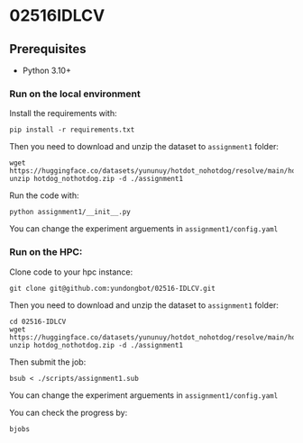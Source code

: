# 02516IDLCV

## Prerequisites

- Python 3.10+

### Run on the local environment

Install the requirements with:

```
pip install -r requirements.txt
```

Then you need to download and unzip the dataset to `assignment1` folder:

```
wget https://huggingface.co/datasets/yununuy/hotdot_nohotdog/resolve/main/hotdog_nothotdog.zip
unzip hotdog_nothotdog.zip -d ./assignment1
```

Run the code with:

```
python assignment1/__init__.py
```

You can change the experiment arguements in `assignment1/config.yaml`

### Run on the HPC:

Clone code to your hpc instance:

```
git clone git@github.com:yundongbot/02516-IDLCV.git
```

Then you need to download and unzip the dataset to `assignment1` folder:

```
cd 02516-IDLCV
wget https://huggingface.co/datasets/yununuy/hotdot_nohotdog/resolve/main/hotdog_nothotdog.zip
unzip hotdog_nothotdog.zip -d ./assignment1
```

Then submit the job:

```
bsub < ./scripts/assignment1.sub
```

You can change the experiment arguements in `assignment1/config.yaml`

You can check the progress by:

```
bjobs
```
